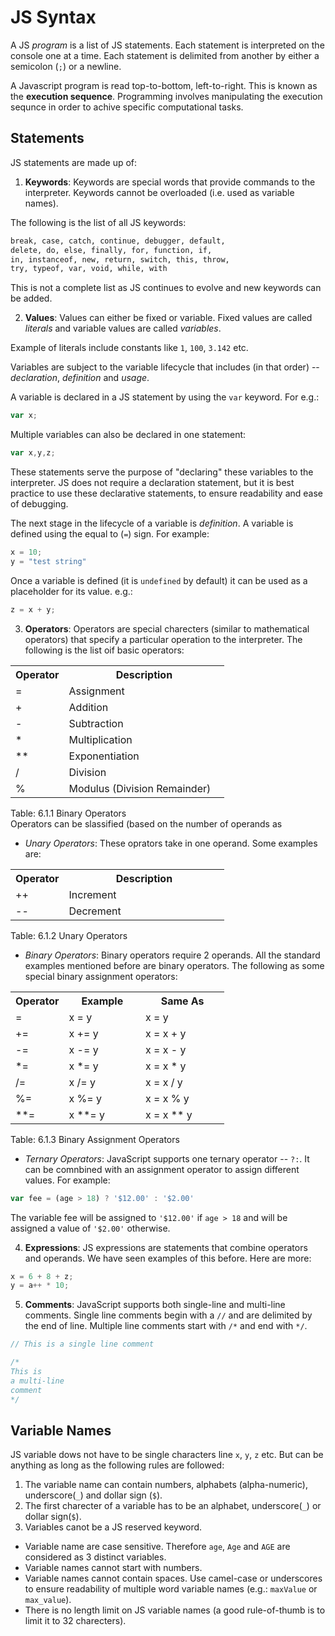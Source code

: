 # JS Syntax
A JS *program* is a list of JS statements. Each statement is interpreted
on the console one at a time.
Each statement is delimited from another by either a semicolon (`;`) or
a newline.


A Javascript program is read top-to-bottom, left-to-right. This is known
as the **execution sequence**. Programming involves manipulating the
execution sequnce in order to achive specific computational tasks.

## Statements
JS statements are made up of:

1. **Keywords**: Keywords are special words that provide commands to the
   interpreter. Keywords cannot be overloaded (i.e. used as variable
names).

The following is the list of all JS keywords:
```html
break, case, catch, continue, debugger, default,
delete, do, else, finally, for, function, if,
in, instanceof, new, return, switch, this, throw, 
try, typeof, var, void, while, with
```

This is not a complete list as JS continues to evolve and new keywords can be added.


2. **Values**: Values can either be fixed or variable. Fixed values are
   called *literals* and variable values are called *variables*.

 Example of literals include constants like `1`, `100`, `3.142` etc.

Variables are subject to the variable lifecycle that includes (in that
order) -- *declaration*, *definition* and *usage*.

A variable is declared in a JS statement by using the `var` keyword.
For e.g.:

```js
var x;
```

Multiple variables can also be declared in one statement:
```js
var x,y,z;
```

These statements serve the purpose of "declaring" these variables to the
interpreter. JS does not require a declaration statement, but it is best
practice to use these declarative statements, to ensure readability and
ease of debugging.

The next stage in the lifecycle of a variable is *definition*. A
variable is defined using the equal to (`=`) sign. For example:

```js
x = 10;
y = "test string"
```

Once a variable is defined (it is `undefined` by default) it can be used
as a placeholder for its value. e.g.:

```js
z = x + y;
```

3. **Operators**: Operators are special charecters (similar to
   mathematical operators) that specify a particular operation to the
interpreter. The following is the list oif basic operators:

<table>
<tbody>
<tr>
<th style="width:25%">Operator</th>
<th>Description</th>
</tr>
<tr>
<td>=</td>
<td>Assignment</td>
</tr>
<tr>
<td>+</td>
<td>Addition</td>
</tr>
<tr>
<td>-</td>
<td>Subtraction</td>
</tr>
<tr>
<td>*</td>
<td>Multiplication</td>
</tr>
<tr>
<td>**</td>
<td>Exponentiation </td>
</tr>
<tr>
<td>/</td>
<td>Division</td>
</tr>
<tr>
<td>%</td>
<td>Modulus (Division Remainder)</td>
</tr>
</tbody></table>

 <figcaption> Table: 6.1.1 Binary Operators</figcaption>               

<div class='notes'>
Operators can be slassified (based on the number of operands as 
 
  - *Unary Operators*: These oprators take in one operand. Some examples
are:

<table><tbody>
<tr>
<th style="width:25%">Operator</th>
<th>Description</th>
</tr>
<tr>
<td>++</td>
<td>Increment</td>
</tr>
<tr>
<td>--</td>
<td>Decrement</td>
</tr>
</tbody></table>

 <figcaption> Table: 6.1.2 Unary Operators</figcaption>               

  - *Binary Operators*: Binary operators require 2 operands. All the
standard examples mentioned before are binary operators. The following
as some special binary assignment operators:

<table class="">
<tbody><tr>
<th style="width:25%">Operator</th>
<th>Example</th>
<th>Same As</th>
</tr>
<tr>
<td>=</td>
<td>x = y</td>
<td>x = y</td>
</tr>
<tr>
<td>+=</td>
<td>x += y</td>
<td>x = x + y</td>
</tr>
<tr>
<td>-=</td>
<td>x -= y</td>
<td>x = x - y</td>
</tr>
<tr>
<td>*=</td>
<td>x *= y</td>
<td>x = x * y</td>
</tr>
<tr>
<td>/=</td>
<td>x /= y</td>
<td>x = x / y</td>
</tr>
  <tr>
<td>%=</td>
<td>x %= y</td>
<td>x = x % y</td>
  </tr>
<tr>
<td>**=</td>
<td>x **= y</td>
<td>x = x ** y</td>
</tr>
</tbody></table>
    
 <figcaption> Table: 6.1.3 Binary Assignment Operators</figcaption>               

  - *Ternary Operators*:
JavaScript supports one ternary operator -- `?:`. It can be comnbined
with an assignment operator to assign different values. For example:

```js
var fee = (age > 18) ? '$12.00' : '$2.00'
```

The variable fee will be assigned to `'$12.00'` if `age > 18` and will
be assigned a value of `'$2.00'` otherwise.


</div>

4. **Expressions**: JS expressions are statements that combine operators
   and operands. We have seen examples of this before. Here are more:

```js
x = 6 + 8 + z;
y = a++ * 10;
```

5. **Comments**: JavaScript supports both single-line and multi-line
   comments. Single line comments begin with a `//` and are delimited by
the end of line. Multiple line comments start with `/*` and end with
`*/`.

```js
// This is a single line comment

/*
This is 
a multi-line
comment
*/
```




## Variable Names

JS variable dows not have to be single characters line `x`, `y`, `z`
etc. But can be anything as long as the following rules are followed:

1. The variable name can contain numbers, alphabets (alpha-numeric),
   underscore(`_`) and dollar sign (`$`).
2. The first charecter of a variable has to be an alphabet,
   underscore(`_`) or dollar sign(`$`).
3. Variables canot be a JS reserved keyword.



<div class='notes'>

- Variable name are case sensitive. Therefore `age`, `Age` and `AGE` are
considered as 3 distinct variables.
- Variable names cannot start with numbers.
- Variable names cannot contain spaces. Use camel-case or underscores to
ensure readability of multiple word variable names (e.g.: `maxValue` or
`max_value`).
- There is no length limit on JS variable names (a good rule-of-thumb is
to limit it to 32 charecters).
</div>
